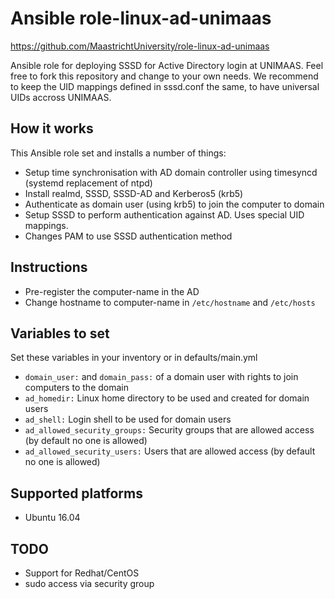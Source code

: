 # Ansible role-linux-ad-unimaas

https://github.com/MaastrichtUniversity/role-linux-ad-unimaas

Ansible role for deploying SSSD for Active Directory login at UNIMAAS. Feel free to fork this repository and change to 
your own needs. We recommend to keep the UID mappings defined in sssd.conf the same, to have universal UIDs accross UNIMAAS.

## How it works
This Ansible role set and installs a number of things:

* Setup time synchronisation with AD domain controller using timesyncd (systemd replacement of ntpd)
* Install realmd, SSSD, SSSD-AD and Kerberos5 (krb5)
* Authenticate as domain user (using krb5) to join the computer to domain
* Setup SSSD to perform authentication against AD. Uses special UID mappings.
* Changes PAM to use SSSD authentication method

## Instructions

* Pre-register the computer-name in the AD
* Change hostname to computer-name in `/etc/hostname` and `/etc/hosts`

## Variables to set
Set these variables in your inventory or in defaults/main.yml

* `domain_user:` and `domain_pass:` of a domain user with rights to join computers to the domain
* `ad_homedir:` Linux home directory to be used and created for domain users
* `ad_shell:` Login shell to be used for domain users
* `ad_allowed_security_groups:` Security groups that are allowed access (by default no one is allowed)
* `ad_allowed_security_users:` Users that are allowed access (by default no one is allowed)

## Supported platforms
* Ubuntu 16.04

## TODO
* Support for Redhat/CentOS
* sudo access via security group